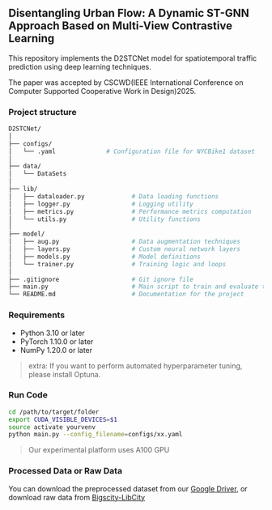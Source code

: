 ## Disentangling Urban Flow: A Dynamic ST-GNN Approach Based on Multi-View Contrastive Learning

This repository implements the D2STCNet model for spatiotemporal traffic prediction using deep learning techniques. 

The paper was accepted by CSCWD(IEEE International Conference on Computer Supported Cooperative Work in Design)2025. 

### Project structure
```bash
D2STCNet/
│
├── configs/
│   └── .yaml              # Configuration file for NYCBike1 dataset
│
├── data/
│   └── DataSets
│
├── lib/
│   ├── dataloader.py             # Data loading functions
│   ├── logger.py                 # Logging utility
│   ├── metrics.py                # Performance metrics computation
│   └── utils.py                  # Utility functions
│
├── model/
│   ├── aug.py                    # Data augmentation techniques
│   ├── layers.py                 # Custom neural network layers
│   ├── models.py                 # Model definitions
│   └── trainer.py                # Training logic and loops
│
├── .gitignore                    # Git ignore file
├── main.py                       # Main script to train and evaluate the model
└── README.md                     # Documentation for the project
```

### Requirements
* Python 3.10 or later
* PyTorch 1.10.0 or later
* NumPy 1.20.0 or later

> extra: If you want to perform automated hyperparameter tuning, please install Optuna.

### Run Code
```bash
cd /path/to/target/folder
export CUDA_VISIBLE_DEVICES=$1
source activate yourvenv
python main.py --config_filename=configs/xx.yaml
```
> Our experimental platform uses A100 GPU

### Processed Data or Raw Data
You can download the preprocessed dataset from our [Google Driver](https://drive.google.com/drive/folders/1giE8LOXsmobcIoknV9AyigVhezEdisdW?dmr=1&ec=wgc-drive-globalnav-goto&q=sharedwith:public%20parent:1giE8LOXsmobcIoknV9AyigVhezEdisdW), or download raw data from [ Bigscity-LibCity](https://bigscity-libcity-docs.readthedocs.io/en/latest/)


